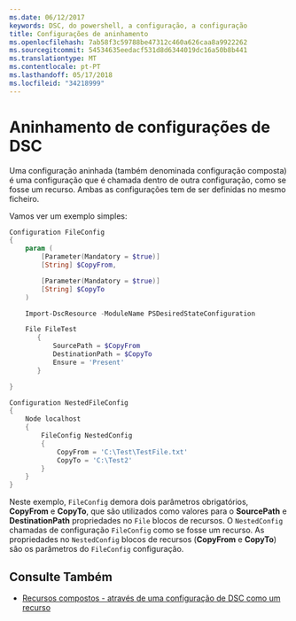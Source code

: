 ```yaml
---
ms.date: 06/12/2017
keywords: DSC, do powershell, a configuração, a configuração
title: Configurações de aninhamento
ms.openlocfilehash: 7ab58f3c59788be47312c460a626caa8a9922262
ms.sourcegitcommit: 54534635eedacf531d8d6344019dc16a50b8b441
ms.translationtype: MT
ms.contentlocale: pt-PT
ms.lasthandoff: 05/17/2018
ms.locfileid: "34218999"
---
```

# <a name="nesting-dsc-configurations"></a>Aninhamento de configurações de DSC

Uma configuração aninhada (também denominada configuração composta) é uma configuração que é chamada dentro de outra configuração, como se fosse um recurso.
Ambas as configurações tem de ser definidas no mesmo ficheiro.

Vamos ver um exemplo simples:

```powershell
Configuration FileConfig
{
    param (
        [Parameter(Mandatory = $true)]
        [String] $CopyFrom,

        [Parameter(Mandatory = $true)]
        [String] $CopyTo
    )

    Import-DscResource -ModuleName PSDesiredStateConfiguration

    File FileTest
       {
           SourcePath = $CopyFrom
           DestinationPath = $CopyTo
           Ensure = 'Present'
       }

}

Configuration NestedFileConfig
{
    Node localhost
    {
        FileConfig NestedConfig
        {
            CopyFrom = 'C:\Test\TestFile.txt'
            CopyTo = 'C:\Test2'
        }
    }
}
```

Neste exemplo, `FileConfig` demora dois parâmetros obrigatórios, **CopyFrom** e **CopyTo**, que são utilizados como valores para o **SourcePath** e  **DestinationPath** propriedades no `File` blocos de recursos.
O `NestedConfig` chamadas de configuração `FileConfig` como se fosse um recurso.
As propriedades no `NestedConfig` blocos de recursos (**CopyFrom** e **CopyTo**) são os parâmetros do `FileConfig` configuração.

## <a name="see-also"></a>Consulte Também

- [Recursos compostos - através de uma configuração de DSC como um recurso](authoringResourceComposite.md)